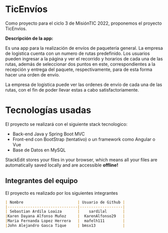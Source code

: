 # TicEnvíos

Como proyecto para el ciclo 3 de MisiónTIC 2022, proponemos el proyecto TicEnvíos.

 **Descripción de la app:**
 
 Es una app para la realización de envíos de paquetería general. La empresa de logistica cuenta con un numero de rutas predefinido. Los usuarios pueden ingresar a la página y ver el recorrido y horarios de cada una de las rutas, además de seleccionar dos puntos en este, correspondientes a la recepción y entrega del paquete, respectivamente, para de esta forma hacer una orden de envío.

La empresa de logistica puede ver las ordenes de envío de cada una de las rutas, con el fin de poder llevar estas a cabo satisfactoriamente.

# Tecnologías usadas

El proyecto se realizará con el siguiente stack tecnologico:

 - Back-end Java y Spring Boot MVC
 - Front-end con BootStrap (tentativo) o un framework como Angular o Vue
 - Base de Datos en MySQL

StackEdit stores your files in your browser, which means all your files are automatically saved locally and are accessible **offline!**

## Integrantes del equipo

El proyecto es realizado por los siguientes integrantes
```markdown
| Nombre                        | Usuario de Github |
|-------------------------------|-------------------|
| Sebastian Ardila Loaiza       |    sardilal       |
|Karen Dayana Alfonso Muñoz     |  KarenAlfonso29   |
|Maria Fernanda Lopez Herrera   |  mafelh111        |
|John Alejandro Gasca Tique     | bmsx13            |
```